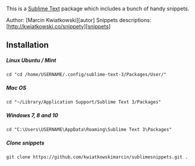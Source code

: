 This is a [Sublime Text][sublime] package which includes a bunch of handy snippets.

Author: [Marcin Kwiatkowski][autor]
Snippets descriptions: [http://kwiatkowski.co/snippety][snippets]

## Installation ##

##### Linux Ubuntu / Mint #####
    
    cd "cd /home/USERNAME/.config/sublime-text-3/Packages/User/"

##### Mac OS #####

    cd "~/Library/Application Support/Sublime Text 3/Packages"
    
##### Windows 7, 8 and 10 #####
    
    cd "C:\Users\USERNAME\AppData\Roaming\Sublime Text 3\Packages"
    
##### Clone snippets #####
    
    git clone https://github.com/kwiatkowskimarcin/sublimesnippets.git .


[sublime]: http://www.sublimetext.com/
[author]: http://kwiatkowski.co
[snippets]: http://kwiatkowski.co/snippety